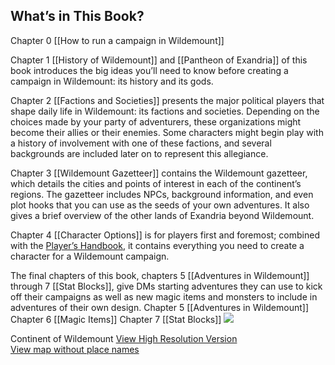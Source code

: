 ## What’s in This Book?
Chapter 0 [[How to run a campaign in Wildemount]]

Chapter 1 [[History of Wildemount]] and [[Pantheon of Exandria]] of this book introduces the big ideas you’ll need to know before creating a campaign in Wildemount: its history and its gods.

Chapter 2 [[Factions and Societies]] presents the major political players that shape daily life in Wildemount: its factions and societies. Depending on the choices made by your party of adventurers, these organizations might become their allies or their enemies. Some characters might begin play with a history of involvement with one of these factions, and several backgrounds are included later on to represent this allegiance.

Chapter 3 [[Wildemount Gazetteer]] contains the Wildemount gazetteer, which details the cities and points of interest in each of the continent’s regions. The gazetteer includes NPCs, background information, and even plot hooks that you can use as the seeds of your own adventures. It also gives a brief overview of the other lands of Exandria beyond Wildemount.

Chapter 4 [[Character Options]] is for players first and foremost; combined with the [Player’s Handbook](https://www.dndbeyond.com/sources/phb "Player’s Handbook"), it contains everything you need to create a character for a Wildemount campaign.

The final chapters of this book, chapters 5 [[Adventures in Wildemount]] through 7 [[Stat Blocks]], give DMs starting adventures they can use to kick off their campaigns as well as new magic items and monsters to include in adventures of their own design.
Chapter 5 [[Adventures in Wildemount]]
Chapter 6 [[Magic Items]]
Chapter 7 [[Stat Blocks]]
![](https://media.dndbeyond.com/compendium-images/egtw/yDOyqyOocErRgYJK/00-Poster-Map-850.png)

Continent of Wildemount [View High Resolution Version](https://media.dndbeyond.com/compendium-images/egtw/yDOyqyOocErRgYJK/00-Poster-Map-9000.jpg)  
[View map without place names](https://media.dndbeyond.com/compendium-images/egtw/yDOyqyOocErRgYJK/00-Poster-Map-9000-notext.jpg)
